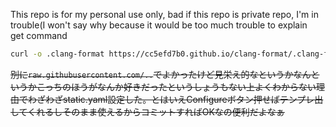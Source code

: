 This repo is for my personal use only, bad if this repo is private repo, I'm in trouble(I won't say why because it would be too much trouble to explain  
get command  
```sh
curl -o .clang-format https://cc5efd7b0.github.io/clang-format/.clang-format
```
~~別に`raw.githubusercontent.com/..`でよかったけど見栄え的なというかなんというかこっちのほうがなんか好きだったというしょうもない上よくわからない理由でわざわざstatic.yaml設定した。とはいえConfigureボタン押せばテンプレ出してくれるしそのまま使えるからコミットすればOKなの便利だよなぁ~~
